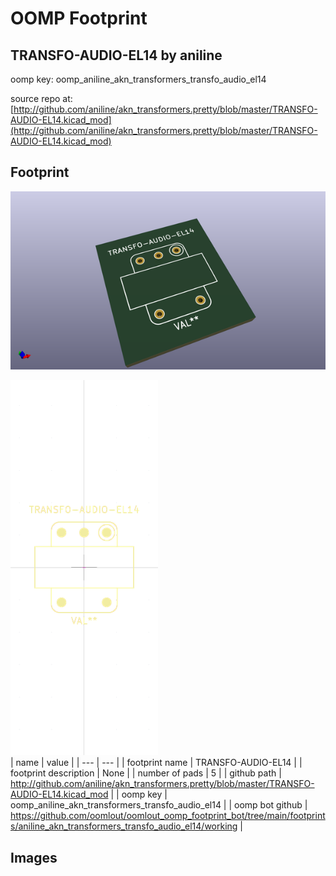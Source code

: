 # OOMP Footprint  
## TRANSFO-AUDIO-EL14  by aniline  
  
oomp key: oomp_aniline_akn_transformers_transfo_audio_el14  
  
source repo at: [http://github.com/aniline/akn_transformers.pretty/blob/master/TRANSFO-AUDIO-EL14.kicad_mod](http://github.com/aniline/akn_transformers.pretty/blob/master/TRANSFO-AUDIO-EL14.kicad_mod)  
## Footprint  
  
[![working_kicad_pcb_3d.png](working_kicad_pcb_3d_600.png)](working_kicad_pcb_3d.png)  
  
[![working.png](working_600.png)](working.png)  
| name | value | 
| --- | --- | 
| footprint name | TRANSFO-AUDIO-EL14 | 
| footprint description | None | 
| number of pads | 5 | 
| github path | http://github.com/aniline/akn_transformers.pretty/blob/master/TRANSFO-AUDIO-EL14.kicad_mod | 
| oomp key | oomp_aniline_akn_transformers_transfo_audio_el14 | 
| oomp bot github | https://github.com/oomlout/oomlout_oomp_footprint_bot/tree/main/footprints/aniline_akn_transformers_transfo_audio_el14/working | 
## Images  
